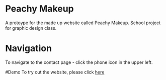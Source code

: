 # Peachy Makeup 
A protoype for the made up website called Peachy Makeup. School project for graphic design class. 

# Navigation
To navigate to the contact page - click the phone icon in the upper left. 

#Demo
To try out the website, please click [here](https://amandasamuelsson.github.io/Peachy-website-protoype/)
